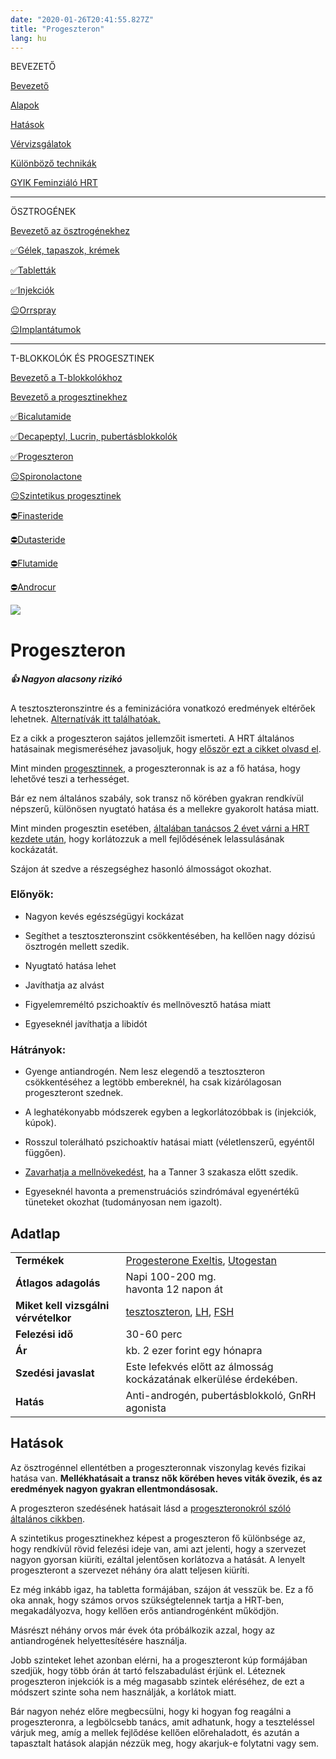 ```yaml
---
date: "2020-01-26T20:41:55.827Z"
title: "Progeszteron"
lang: hu
---
```


<div class="floating-columns">

<div class="floating-bar">

BEVEZETŐ

[Bevezető](/#/entry?id=feminizalo-hormonterapia)

[Alapok](/#/entry?id=feminizalo-hormonterapia-alapok)

[Hatások](/#/entry?id=feminizalo-hormonterapia-hatasok)

[Vérvizsgálatok](/#/entry?id=feminizalo-hormonterapia-vervizsgalatok)

[Különböző technikák](/#/entry?id=feminizalo-hormonterapia-technikak)

[GYIK Feminziáló HRT](/#/entry?id=feminizalo-hormonterapia-gyik)

<hr />

ÖSZTROGÉNEK

[Bevezető az ösztrogénekhez](/#/entry?id=osztrogenek)

[✅Gélek, tapaszok, krémek](/#/entry?id=feminizalo-gelek-tapaszok-kremek)

[✅Tabletták](/#/entry?id=feminizalo-tablettak)

[✅Injekciók](/#/entry?id=feminizalo-injekciok)

[😐Orrspray](/#/entry?id=orrspray)

[😐Implantátumok](/#/entry?id=implantatumok)

<hr />

T-BLOKKOLÓK ÉS PROGESZTINEK

[Bevezető a T-blokkolókhoz](/#/entry?id=t-blokkolok)

[Bevezető a progesztinekhez](/#/entry?id=progesztinek)

[✅Bicalutamide](/#/entry?id=bicalutamide)

[✅Decapeptyl, Lucrin, pubertásblokkolók](/#/entry?id=decapeptyl)

[✅Progeszteron](/#/entry?id=progeszteron)

[😐Spironolactone](/#/entry?id=spironolactone)

[😐Szintetikus progesztinek](/#/entry?id=szintetikus-progesztinek)

[⛔Finasteride](/#/entry?id=finasteride)

[⛔Dutasteride](/#/entry?id=dutasteride)

[⛔Flutamide](/#/entry?id=flutamide)

[⛔Androcur](/#/entry?id=androcur)

</div>

<div class="wiki-content">

<div class="header-image"><img src="assets/images/undraw_medical_care.svg" /></div>

# Progeszteron

<div class="infobox success">
<h5>👍 Nagyon alacsony rizikó</h5>
    
A tesztoszteronszintre és a feminizációra vonatkozó eredmények eltérőek lehetnek. [Alternatívák itt találhatóak.](/#/entry?id=t-blokkolok)

</div>

<div class="infobox info">

Ez a cikk a progeszteron sajátos jellemzőit ismerteti. A HRT általános hatásainak megismeréséhez javasoljuk, hogy [először ezt a cikket olvasd el](/#/entry?id=feminizalo-hormonterapia-hatasok).

</div>

Mint minden [progesztinnek](/#/entry?id=progesztinek), a progeszteronnak is az a fő hatása, hogy lehetővé teszi a terhességet.

Bár ez nem általános szabály, sok transz nő körében gyakran rendkívül népszerű, különösen nyugtató hatása és a mellekre gyakorolt hatása miatt.

Mint minden progesztin esetében, [általában tanácsos 2 évet várni a HRT kezdete után](/#/entry?id=feminizalo-hormonterapia-alapok), hogy korlátozzuk a mell fejlődésének lelassulásának kockázatát.

Szájon át szedve a részegséghez hasonló álmosságot okozhat.

### Előnyök:

* Nagyon kevés egészségügyi kockázat

* Segíthet a tesztoszteronszint csökkentésében, ha kellően nagy dózisú ösztrogén mellett szedik.

* Nyugtató hatása lehet

* Javíthatja az alvást

* Figyelemreméltó pszichoaktív és mellnövesztő hatása miatt

* Egyeseknél javíthatja a libidót

### Hátrányok:

* Gyenge antiandrogén. Nem lesz elegendő a tesztoszteron csökkentéséhez a legtöbb embereknél, ha csak kizárólagosan progeszteront szednek.

* A leghatékonyabb módszerek egyben a legkorlátozóbbak is (injekciók, kúpok).

* Rosszul tolerálható pszichoaktív hatásai miatt (véletlenszerű, egyéntől függően).

* [Zavarhatja a mellnövekedést](/#/entry?id=feminizalo-hormonterapia-alapok), ha a Tanner 3 szakasza előtt szedik.

* Egyeseknél havonta a premenstruációs szindrómával egyenértékű tüneteket okozhat (tudományosan nem igazolt).

## Adatlap

<table>
    <tbody>
        <tr>
            <td><b>Termékek</b></td>
            <td>
                <a href="https://www.hazipatika.com/gyogyszerkereso/termek/progesterone_exeltis_200_mg_lagy_kapszula/59273">Progesterone Exeltis</a>,
                <a href="https://www.hazipatika.com/gyogyszerkereso/termek/utrogestan_100_mg_lagy_kapszula/6647">Utogestan</a>
            </td>
        </tr>
        <tr>
            <td><b>Átlagos adagolás</b></td>
            <td>Napi 100-200 mg.<br />havonta 12 napon át</td>
        </tr>
        <tr>
            <td><b>Miket kell vizsgálni vérvételkor</b></td>
            <td>
                <a href="https://hu.wikipedia.org/wiki/Tesztoszteron">tesztoszteron</a>,
                <a href="https://hu.wikipedia.org/wiki/Luteiniz%C3%A1l%C3%B3_hormon">LH</a>,
                <a href="https://hu.wikipedia.org/wiki/Follikuluszstimul%C3%A1l%C3%B3_hormon">FSH</a>
            </td>
        </tr>
        <tr>
            <td><b>Felezési idő</b></td>
            <td>30-60 perc</td>
        </tr>
        <tr>
            <td><b>Ár</b></td>
            <td>kb. 2 ezer forint egy hónapra</td>
        </tr>
         <tr>
            <td><b>Szedési javaslat</b></td>
            <td>Este lefekvés előtt az álmosság kockázatának elkerülése érdekében.</td>
        </tr>
        <tr>
            <td><b>Hatás</b></td>
            <td>Anti-androgén, pubertásblokkoló, GnRH agonista</td>
        </tr>
    </tbody>
</table>

## Hatások

Az ösztrogénnel ellentétben a progeszteronnak viszonylag kevés fizikai hatása van. **Mellékhatásait a transz nők körében heves viták övezik, és az eredmények nagyon gyakran ellentmondásosak.**

A progeszteron szedésének hatásait lásd a [progeszteronokról szóló általános cikkben](/#/entry?id=progesztinek).

A szintetikus progesztinekhez képest a progeszteron fő különbsége az, hogy rendkívül rövid felezési ideje van, ami azt jelenti, hogy a szervezet nagyon gyorsan kiüríti, ezáltal jelentősen korlátozva a hatását. A lenyelt progeszteront a szervezet néhány óra alatt teljesen kiüríti.

Ez még inkább igaz, ha tabletta formájában, szájon át vesszük be. Ez a fő oka annak, hogy számos orvos szükségtelennek tartja a HRT-ben, megakadályozva, hogy kellően erős antiandrogénként működjön.

Másrészt néhány orvos már évek óta próbálkozik azzal, hogy az antiandrogének helyettesítésére használja.

Jobb szinteket lehet azonban elérni, ha a progeszteront kúp formájában szedjük, hogy több órán át tartó felszabadulást érjünk el. Léteznek progeszteron injekciók is a még magasabb szintek eléréséhez, de ezt a módszert szinte soha nem használják, a korlátok miatt.

Bár nagyon nehéz előre megbecsülni, hogy ki hogyan fog reagálni a progeszteronra, a legbölcsebb tanács, amit adhatunk, hogy a teszteléssel várjuk meg, amíg a mellek fejlődése kellően előrehaladott, és azután a tapasztalt hatások alapján nézzük meg, hogy akarjuk-e folytatni vagy sem.



</div>